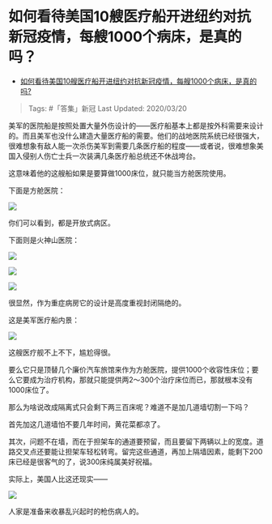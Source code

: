 # 如何看待美国10艘医疗船开进纽约对抗新冠疫情，每艘1000个病床，是真的吗？

- [如何看待美国10艘医疗船开进纽约对抗新冠疫情，每艘1000个病床，是真的吗?](https://www.zhihu.com/question/381110676/answer/1095622902)

>Tags: #「答集」新冠
>Last Updated: 2020/03/20

美军的医院船是按照处置大量外伤设计的——医疗船基本上都是按外科需要来设计的。而且美军也没什么建造大量医疗船的需要。他们的战地医院系统已经很强大，很难想象有敌人能一次杀伤美军到需要几条医疗船的程度——或者说，很难想象美国入侵别人伤亡士兵一次装满几条医疗船总统还不休战垮台。

这意味着他的这艘船如果是要算做1000床位，就只能当方舱医院使用。

下面是方舱医院：

![](https://pica.zhimg.com/80/v2-911f935dce3c611a1b0b97f373e75857_1440w.jpg?source=c8b7c179)

你们可以看到，都是开放式病区。

  

下面则是火神山医院：

![](https://pic1.zhimg.com/80/v2-60a46364b89c5e37fefb46cb4dd3181f_1440w.jpg?source=c8b7c179)

![](https://pic3.zhimg.com/80/v2-0e001cd00c11af7ad906f7f4b9472b2d_1440w.jpg?source=c8b7c179)

![](https://pic2.zhimg.com/80/v2-ebefe7e3879b79851ad5c1430e7830e0_1440w.jpg?source=c8b7c179)

很显然，作为重症病房它的设计是高度重视封闭隔绝的。

这是美军医疗船内景：

![](https://pica.zhimg.com/80/v2-6b2fc763d5f5bab248908d62652e3ddf_1440w.jpg?source=c8b7c179)

这艘医疗舰不上不下，尴尬得很。

要么它只是顶替几个廉价汽车旅馆来作为方舱医院，提供1000个收容性床位；要么它要成为治疗机构，那就只能提供两2～300个治疗床位而已，那就根本没有1000床位了。

那么为啥说改成隔离式只会剩下两三百床呢？难道不是加几道墙切割一下吗？

首先加这几道墙怕不要几年时间，黄花菜都凉了。

其次，问题不在墙，而在于担架车的通道要预留，而且要留下两辆以上的宽度。道路交叉点还要能让担架车轻松转弯。留完这些通道，再加上隔墙因素，能剩下200床已经是很客气的了，说300床纯属美好祝福。

实际上，美国人比这还现实——

![](https://pic3.zhimg.com/80/v2-25d618c1b4c3046080cc84a9d9afcaed_1440w.jpg?source=c8b7c179)

人家是准备来收暴乱兴起时的枪伤病人的。